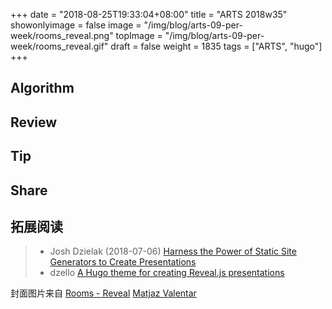 +++
date = "2018-08-25T19:33:04+08:00"
title = "ARTS 2018w35"
showonlyimage = false
image = "/img/blog/arts-09-per-week/rooms_reveal.png"
topImage = "/img/blog/arts-09-per-week/rooms_reveal.gif"
draft = false
weight = 1835
tags = ["ARTS", "hugo"]
+++

<!--more-->

## Algorithm

## Review 

## Tip

## Share


## 拓展阅读

> - Josh Dzielak (2018-07-06) [Harness the Power of Static Site Generators to Create Presentations](https://forestry.io/blog/harness-the-power-of-static-to-create-presentations/)
> - dzello [A Hugo theme for creating Reveal.js presentations](https://github.com/dzello/reveal-hugo)

封面图片来自 [Rooms - Reveal](https://dribbble.com/shots/5018377-Rooms-Reveal) <a href="https://dribbble.com/Webshocker"><i class="fa fa-dribbble" aria-hidden="true"></i> Matjaz Valentar</a>